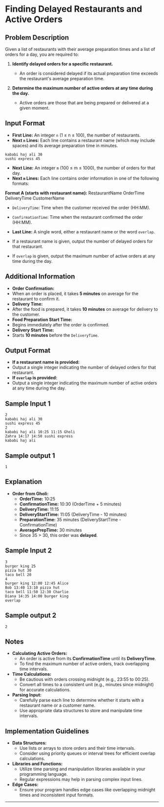 # Finding Delayed Restaurants and Active Orders

## Problem Description

Given a list of restaurants with their average preparation times and a list of orders for a day, you are required to:

1. **Identify delayed orders for a specific restaurant.**
   - An order is considered delayed if its actual preparation time exceeds the restaurant's average preparation time.

2. **Determine the maximum number of active orders at any time during the day.**
   - Active orders are those that are being prepared or delivered at a given moment.

## Input Format

- **First Line:** An integer `n` (1 ≤ n ≤ 100), the number of restaurants.
- **Next `n` Lines:** Each line contains a restaurant name (which may include spaces) and its average preparation time in minutes.

```
kababi haj ali 30
sushi express 45
```
- **Next Line:** An integer `m` (100 ≤ m ≤ 1000), the number of orders for that day.
- **Next `m` Lines:** Each line contains order information in one of the following formats:

**Format A (starts with restaurant name):** RestaurantName OrderTime DeliveryTime CustomerName

- `DeliveryTime`: Time when the customer received the order (HH:MM).
- `ConfirmationTime`: Time when the restaurant confirmed the order (HH:MM).

- **Last Line:** A single word, either a restaurant name or the word `overlap`.
- If a restaurant name is given, output the number of delayed orders for that restaurant.
- If `overlap` is given, output the maximum number of active orders at any time during the day.

## Additional Information

- **Order Confirmation:**
- When an order is placed, it takes **5 minutes** on average for the restaurant to confirm it.
- **Delivery Time:**
- After the food is prepared, it takes **10 minutes** on average for delivery to the customer.
- **Food Preparation Start Time:**
- Begins immediately after the order is confirmed.
- **Delivery Start Time:**
- Starts **10 minutes** before the `DeliveryTime`.

## Output Format

- **If a restaurant name is provided:**
- Output a single integer indicating the number of delayed orders for that restaurant.
- **If `overlap` is provided:**
- Output a single integer indicating the maximum number of active orders at any time during the day.

## Sample Input 1
```
2
kababi haj ali 30
sushi express 45
2
kababi haj ali 10:25 11:15 Gholi
Zahra 14:17 14:50 sushi express
kababi haj ali
```
## Sample output 1

```
1
```

## Explanation

- **Order from Gholi:**
  - **OrderTime:** 10:25
  - **ConfirmationTime:** 10:30 (OrderTime + 5 minutes)
  - **DeliveryTime:** 11:15
  - **DeliveryStartTime:** 11:05 (DeliveryTime - 10 minutes)
  - **PreparationTime:** 35 minutes (DeliveryStartTime - ConfirmationTime)
  - **AveragePrepTime:** 30 minutes
  - Since 35 > 30, this order was **delayed**.

## Sample Input 2
```
3
burger king 25
pizza hut 30
taco bell 20
4
burger king 12:00 12:45 Alice
Bob 13:40 13:10 pizza hut
taco bell 11:50 12:30 Charlie
Diana 14:35 14:00 burger king
overlap
```
## Sample output 2
```
2
```

## Notes

- **Calculating Active Orders:**
  - An order is active from its **ConfirmationTime** until its **DeliveryTime**.
  - To find the maximum number of active orders, track overlapping time intervals.
- **Time Calculations:**
  - Be cautious with orders crossing midnight (e.g., 23:55 to 00:25).
  - Convert all times to a consistent unit (e.g., minutes since midnight) for accurate calculations.
- **Parsing Input:**
  - Carefully parse each line to determine whether it starts with a restaurant name or a customer name.
  - Use appropriate data structures to store and manipulate time intervals.

## Implementation Guidelines

- **Data Structures:**
  - Use lists or arrays to store orders and their time intervals.
  - Consider using priority queues or interval trees for efficient overlap calculations.
- **Libraries and Functions:**
  - Utilize time parsing and manipulation libraries available in your programming language.
  - Regular expressions may help in parsing complex input lines.
- **Edge Cases:**
  - Ensure your program handles edge cases like overlapping midnight times and inconsistent input formats.

---
